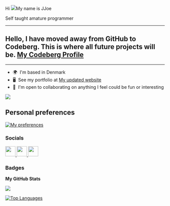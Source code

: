 Hi ![](https://user-images.githubusercontent.com/18350557/176309783-0785949b-9127-417c-8b55-ab5a4333674e.gif)My name is JJoe

Self taught amature programmer

---

## Hello, I have moved away from GitHub to Codeberg. This is where all future projects will be. [My Codeberg Profile](https://codeberg.org/JJoeDev)

---

* 🌍  I'm based in Denmark
* 🖥️  See my portfolio at [My updated website](http://jjoedev.github.io/)
* 🤝  I'm open to collaborating on anything I feel could be fun or interesting

<a href="https://www.github.com/JJoeDev" target="_blank" rel="noreferrer"><img
src="https://img.shields.io/github/followers/JJoeDev?logo=github&style=for-the-badge&color=0891b2&labelColor=1c1917" /></a>

## Personal preferences

[![My preferences](https://skillicons.dev/icons?i=arduino,cs,cpp,cmake,arch,linux,unity,vscodium&perline=4)](https://skillicons.dev)

### Socials

<p align="left"> <a href="https://discord.com/users/jjoe_dev" target="_blank" rel="noreferrer"> <picture> <source media="(prefers-color-scheme: dark)" srcset="undefined" /> <source media="(prefers-color-scheme: light)" srcset="https://raw.githubusercontent.com/danielcranney/readme-generator/main/public/icons/socials/discord.svg" /> <img src="https://raw.githubusercontent.com/danielcranney/readme-generator/main/public/icons/socials/discord.svg" width="32" height="32" /> </picture> </a> <a href="https://www.github.com/JJoeDev" target="_blank" rel="noreferrer"> <picture> <source media="(prefers-color-scheme: dark)" srcset="https://raw.githubusercontent.com/danielcranney/readme-generator/main/public/icons/socials/github-dark.svg" /> <source media="(prefers-color-scheme: light)" srcset="https://raw.githubusercontent.com/danielcranney/readme-generator/main/public/icons/socials/github.svg" /> <img src="https://raw.githubusercontent.com/danielcranney/readme-generator/main/public/icons/socials/github.svg" width="32" height="32" /> </picture> </a> <a href="https://www.youtube.com/@JJoe1" target="_blank" rel="noreferrer"> <picture> <source media="(prefers-color-scheme: dark)" srcset="undefined" /> <source media="(prefers-color-scheme: light)" srcset="https://raw.githubusercontent.com/danielcranney/readme-generator/main/public/icons/socials/youtube.svg" /> <img src="https://raw.githubusercontent.com/danielcranney/readme-generator/main/public/icons/socials/youtube.svg" width="32" height="32" /> </picture> </a></p>

### Badges

<b>My GitHub Stats</b>

<a href="http://www.github.com/JJoeDev"><img src="https://github-readme-streak-stats.herokuapp.com/?user=JJoeDev&stroke=ffffff&background=1c1917&ring=0891b2&fire=0891b2&currStreakNum=ffffff&currStreakLabel=0891b2&sideNums=ffffff&sideLabels=ffffff&dates=ffffff&hide_border=true" /></a>

<a href="https://github.com/JJoeDev" align="left"><img src="https://github-readme-stats.vercel.app/api/top-langs/?username=JJoeDev&langs_count=10&title_color=0891b2&text_color=ffffff&icon_color=0891b2&bg_color=1c1917&hide_border=true&locale=en&custom_title=Top%20%Languages" alt="Top Languages" /></a>
